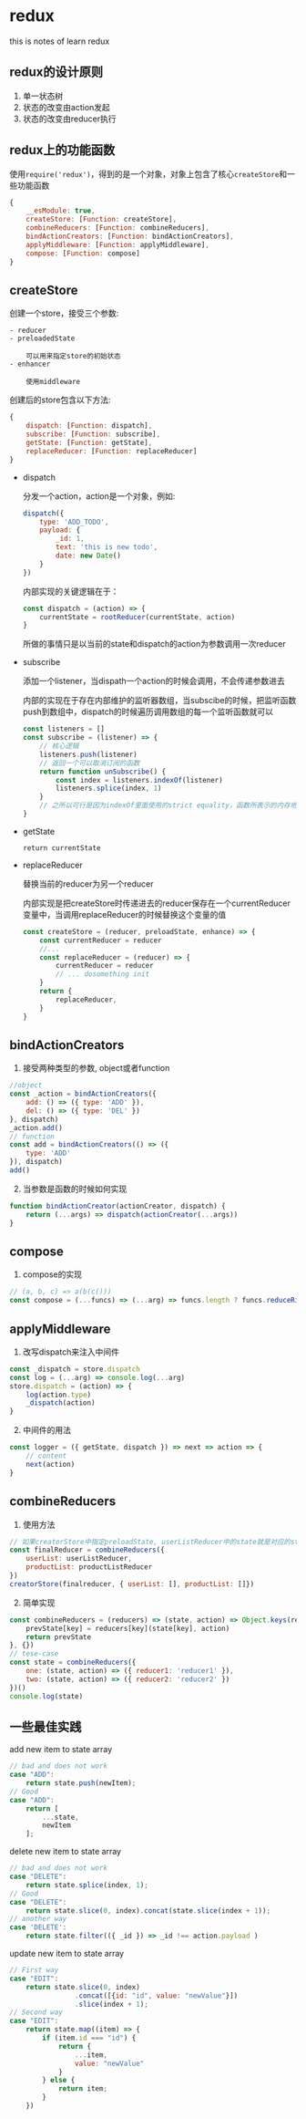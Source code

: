 # redux
this is notes of learn redux

## redux的设计原则

1. 单一状态树
2. 状态的改变由action发起
3. 状态的改变由reducer执行

## redux上的功能函数

使用`require('redux')`，得到的是一个对象，对象上包含了核心`createStore`和一些功能函数 
 
```js
{ 
    __esModule: true,
    createStore: [Function: createStore],
    combineReducers: [Function: combineReducers],
    bindActionCreators: [Function: bindActionCreators],
    applyMiddleware: [Function: applyMiddleware],
    compose: [Function: compose] 
}
```

## createStore

创建一个store，接受三个参数:

    - reducer
    - preloadedState

        可以用来指定store的初始状态
    - enhancer

        使用middleware

创建后的store包含以下方法:

```js
{ 
    dispatch: [Function: dispatch],
    subscribe: [Function: subscribe],
    getState: [Function: getState],
    replaceReducer: [Function: replaceReducer] 
}    
```

- dispatch

    分发一个action，action是一个对象，例如:

    ```js
    dispatch({
        type: 'ADD_TODO',
        payload: {
            _id: 1,
            text: 'this is new todo',
            date: new Date()
        }
    })
    ```
    内部实现的关键逻辑在于：

    ```js
    const dispatch = (action) => {
        currentState = rootReducer(currentState, action)
    }
    ```
    所做的事情只是以当前的state和dispatch的action为参数调用一次reducer

- subscribe

    添加一个listener，当dispath一个action的时候会调用，不会传递参数进去

    内部的实现在于存在内部维护的监听器数组，当subscibe的时候，把监听函数push到数组中，dispatch的时候遍历调用数组的每一个监听函数就可以

    ```js
    const listeners = []
    const subscribe = (listener) => {
        // 核心逻辑
        listeners.push(listener)
        // 返回一个可以取消订阅的函数
        return function unSubscribe() {
            const index = listeners.indexOf(listener)
            listeners.splice(index, 1)
        }
        // 之所以可行是因为indexOf里面使用的strict equality，函数所表示的内存地址是一致的
    }
    ```

- getState

    `return currentState`

- replaceReducer

    替换当前的reducer为另一个reducer

    内部实现是把createStore时传递进去的reducer保存在一个currentReducer变量中，当调用replaceReducer的时候替换这个变量的值

    ```js
    const createStore = (reducer, preloadState, enhance) => {
        const currentReducer = reducer
        //...
        const replaceReducer = (reducer) => {
            currentReducer = reducer
            // ... dosomething init
        }
        return {
            replaceReducer,
        }
    }
    ```

## bindActionCreators

1. 接受两种类型的参数, object或者function

```js
//object
const _action = bindActionCreators({
    add: () => ({ type: 'ADD' }),
    del: () => ({ type: 'DEL' })
}, dispatch)
_action.add()
// function 
const add = bindActionCreators(() => ({
    type: 'ADD'
}), dispatch)
add()
```

2. 当参数是函数的时候如何实现

```js
function bindActionCreator(actionCreator, dispatch) {
    return (...args) => dispatch(actionCreator(...args))
}        
```
    
## compose

1. compose的实现

```js
// (a, b, c) => a(b(c()))
const compose = (...funcs) => (...arg) => funcs.length ? funcs.reduceRight((compose, f) => f(compose), funcs.pop()(...arg)) : arg
```

## applyMiddleware

1. 改写dispatch来注入中间件

```js
const _dispatch = store.dispatch
const log = (...arg) => console.log(...arg)
store.dispatch = (action) => {
    log(action.type)
    _dispatch(action)
}
```

2. 中间件的用法

```js
const logger = ({ getState, dispatch }) => next => action => {
    // content
    next(action)
}
```

## combineReducers

1. 使用方法

```js
// 如果creatorStore中指定preloadState, userListReducer中的state就是对应的state
const finalReducer = combineReducers({
    userList: userListReducer,
    productList: productListReducer
})        
creatorStore(finalreducer, { userList: [], productList: []})
```

2. 简单实现

```js
const combineReducers = (reducers) => (state, action) => Object.keys(reducers).reduce((prevState, key) => {
    prevState[key] = reducers[key](state[key], action)
    return prevState
}, {})
// tese-case
const state = combineReducers({
    one: (state, action) => ({ reducer1: 'reducer1' }),
    two: (state, action) => ({ reducer2: 'reducer2' })
})()
console.log(state)                 
```

## 一些最佳实践

add new item to state array

```js
// bad and does not work
case "ADD":
    return state.push(newItem);
// Good
case "ADD":
    return [
        ...state,
        newItem
    ];
```

delete new item to state array

```js
// bad and does not work
case "DELETE":
    return state.splice(index, 1);
// Good
case "DELETE":
    return state.slice(0, index).concat(state.slice(index + 1));
// another way
case 'DELETE':
    return state.filter(({ _id }) => _id !== action.payload )
```

update new item to state array

```js
// First way
case "EDIT":
    return state.slice(0, index)
                .concat([{id: "id", value: "newValue"}])
                .slice(index + 1);
// Second way
case "EDIT":
    return state.map((item) => {
        if (item.id === "id") {
            return {
                ...item, 
                value: "newValue"
            }
        } else {
            return item;
        }
    })    
```